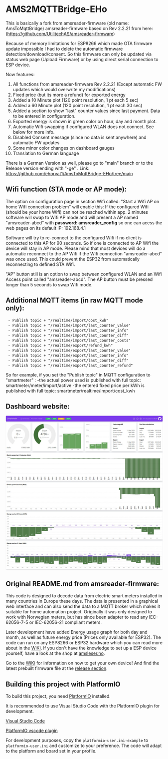 # AMS2MQTTBridge-EHo
This is basically a fork from amsreader-firmware (old name: AmsToMqttBridge) amsreader-firmware based on Rev 2.2.21 from here: (https://github.com/UtilitechAS/amsreader-firmware)

Because of memory limitations for ESP8266 which made OTA firmware update impossible I had to delete the automatic firmware detection/download/consent. So this firmware can only be updated via status web page (Upload Firmware) or by using direct serial connection to ESP device.

Now features:
1) All functions from amsreader-firmware Rev 2.2.21 (Except automatic FW updates which would overwrite my modifications)
2) Fixed price (but its more a refund) for exported energy 
3) Added a 10 Minute plot (120 point resolution, 1 pt each 5 sec)
4) Added a 60 Minute plot (120 point resolution, 1 pt each 30 sec)
5) Added a section to show "last" counter values since last payment. Data to be entered in configuration.
6) Exported energy is shown in green color on hour, day and month plot.
7) Automatic Wifi swapping if configured WLAN does not connect. See below for more info.
8) Disabled Consent message (since no data is sent anywhere) and automatic FW updates
9) Some minor color changes on dashboard gauges
10) Translation to German language

There is a German Version as well, please go to "main" branch or to the Release version ending with "-ge" . Link: https://github.com/ehorvat1/AmsToMqttBridge-EHo/tree/main

## Wifi function (STA mode or AP mode):
The option on configuration page in section Wifi called:  "Start a Wifi AP on home Wifi connection problem" will enable this:
If the configured Wifi (should be your home Wifi) can not be reached within app. 2 minutes software will swap to Wifi AP mode and will present a AP named "amsreader-abcd" with **password: amsreader_config** so one can acess the web pages on its default IP: 192.168.4.1

Software will try to re-connect to the configured Wifi if no client is connected to this AP for 90 seconds. So if one is connected to AP Wifi the device will stay in AP mode. Please mind that most devices will do a automatic reconnect to the AP Wifi if the Wifi connection "amsreader-abcd" was once used. This could prevent the ESP32 from automatically reconnecting to defined STA Wifi.

"AP" button still is an option to swap between configured WLAN and an Wifi Access point called "amsreader-abcd". The AP button must be pressed longer than 5 seconds to swap Wifi mode.

## Additional MQTT items (in raw MQTT mode only):
	 - Publish topic + "/realtime/import/cost_kwh"
	 - Publish topic + "/realtime/import/last_counter_value"
	 - Publish topic + "/realtime/import/last_counter_info"
	 - Publish topic + "/realtime/import/last_counter_diff"
	 - Publish topic + "/realtime/import/last_counter_costs"
	 - Publish topic + "/realtime/export/refund_kwh"
	 - Publish topic + "/realtime/export/last_counter_value"
	 - Publish topic + "/realtime/export/last_counter_info"
	 - Publish topic + "/realtime/export/last_counter_diff"
	 - Publish topic + "/realtime/export/last_counter_refund"

So for example, if you set the "Publish topic" in MQTT configuration to "smartmeter" :
          -the actual power used is published with full topic: smartmeter/meter/import/active
          -the entered fixed price per kWh is published with full topic: smartmeter/realtime/import/cost_kwh
	  
## Dashboard website:

<img src="dashboard.png">

## Original README.md from amsreader-firmware:

This code is designed to decode data from electric smart meters installed in many countries in Europe these days. The data is presented in a graphical web interface and can also send the data to a MQTT broker which makes it suitable for home automation project. Originally it was only designed to work with Norwegian meters, but has since been adapter to read any IEC-62056-7-5 or IEC-62056-21 compliant meters.

Later development have added Energy usage graph for both day and month, as well as future energy price (Prices only  available for ESP32). The code can run on any ESP8266 or ESP32 hardware which you can read more about in the [WiKi](https://github.com/gskjold/AmsToMqttBridge/wiki). If you don't have the knowledge to set up a ESP device yourself, have a look at the shop at [amsleser.no](https://amsleser.no/).


Go to the [WiKi](https://github.com/gskjold/AmsToMqttBridge/wiki) for information on how to get your own device! And find the latest prebuilt firmware file at the [release section](https://github.com/gskjold/AmsToMqttBridge/releases).

## Building this project with PlatformIO
To build this project, you need [PlatformIO](https://platformio.org/) installed.

It is recommended to use Visual Studio Code with the PlatformIO plugin for development.

[Visual Studio Code](https://code.visualstudio.com/download)

[PlatformIO vscode plugin](https://platformio.org/install/ide?install=vscode)

For development purposes, copy the ```platformio-user.ini-example``` to ```platformio-user.ini``` and customize to your preference. The code will adapt to the platform and board set in your profile.
